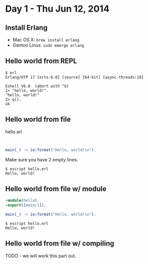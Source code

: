 # Day 1 - Thu Jun 12, 2014

## Install Erlang

* Mac OS X: `brew install erlang`
* Gentoo Linux: `sudo emerge erlang`

## Hello world from REPL

    $ erl
    Erlang/OTP 17 [erts-6.0] [source] [64-bit] [async-threads:10]

    Eshell V6.0  (abort with ^G)
    1> "hello, world!".
    "hello, world!"
    2> q().
    ok

## Hello world from file

hello.erl

```erlang


main(_) -> io:format("Hello, world!\n").
```

Make sure you have 2 empty lines.

    $ escript hello.erl
    Hello, world!

## Hello world from file w/ module

```erlang
-module(hello).
-export([main/1]).

main(_) -> io:format("Hello, world!\n").
```

    $ escript hello.erl
    Hello, world!

## Hello world from file w/ compiling

TODO - we will work this part out.
